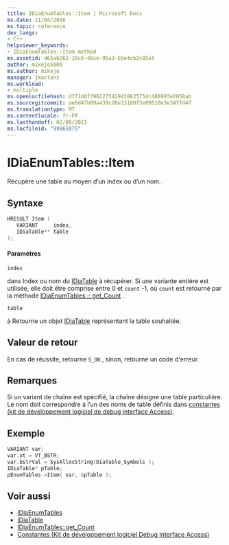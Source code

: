 ```yaml
---
title: IDiaEnumTables::Item | Microsoft Docs
ms.date: 11/04/2016
ms.topic: reference
dev_langs:
- C++
helpviewer_keywords:
- IDiaEnumTables::Item method
ms.assetid: d65ab262-10c6-48ce-95a3-b5e4cb2c85af
author: mikejo5000
ms.author: mikejo
manager: jmartens
ms.workload:
- multiple
ms.openlocfilehash: d7f1ddf3982275429428635754c488993e2058ab
ms.sourcegitcommit: ae6d47b09a439cd0e13180f5e89510e3e347fd47
ms.translationtype: MT
ms.contentlocale: fr-FR
ms.lasthandoff: 02/08/2021
ms.locfileid: "99865075"
---
```

# <a name="idiaenumtablesitem"></a>IDiaEnumTables::Item
Récupère une table au moyen d’un index ou d’un nom.

## <a name="syntax"></a>Syntaxe

```C++
HRESULT Item ( 
   VARIANT     index,
   IDiaTable** table
);
```

#### <a name="parameters"></a>Paramètres
 `index`

dans Index ou nom du [IDiaTable](../../debugger/debug-interface-access/idiatable.md) à récupérer. Si une variante entière est utilisée, elle doit être comprise entre 0 et `count` -1, où `count` est retourné par la méthode [IDiaEnumTables :: get_Count](../../debugger/debug-interface-access/idiaenumtables-get-count.md) .

 `table`

à Retourne un objet [IDiaTable](../../debugger/debug-interface-access/idiatable.md) représentant la table souhaitée.

## <a name="return-value"></a>Valeur de retour
 En cas de réussite, retourne `S_OK` , sinon, retourne un code d'erreur.

## <a name="remarks"></a>Remarques
 Si un variant de chaîne est spécifié, la chaîne désigne une table particulière. Le nom doit correspondre à l’un des noms de table définis dans [constantes (kit de développement logiciel de debug interface Access)](../../debugger/debug-interface-access/constants-debug-interface-access-sdk.md).

## <a name="example"></a>Exemple

```C++
VARIANT var;
var.vt = VT_BSTR;
var.bstrVal = SysAllocString(DiaTable_Symbols );
IDiaTable* pTable;
pEnumTables->Item( var, &pTable );
```

## <a name="see-also"></a>Voir aussi
- [IDiaEnumTables](../../debugger/debug-interface-access/idiaenumtables.md)
- [IDiaTable](../../debugger/debug-interface-access/idiatable.md)
- [IDiaEnumTables::get_Count](../../debugger/debug-interface-access/idiaenumtables-get-count.md)
- [Constantes (Kit de développement logiciel Debug Interface Access)](../../debugger/debug-interface-access/constants-debug-interface-access-sdk.md)